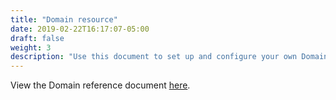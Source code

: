 ```yaml
---
title: "Domain resource"
date: 2019-02-22T16:17:07-05:00
draft: false
weight: 3
description: "Use this document to set up and configure your own Domain YAML file."
---
```


View the Domain reference document [here](https://github.com/oracle/weblogic-kubernetes-operator/blob/main/documentation/domains/DomainResource.md).
